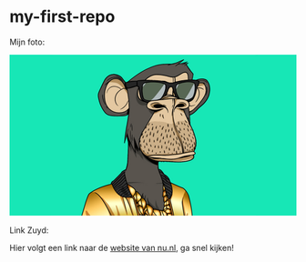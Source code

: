 # my-first-repo

Mijn foto:

<img src="img/foto-git.jpeg" alt="a picture"></img>

Link Zuyd:

Hier volgt een link naar de [website van nu.nl](https://nu.nl), ga snel kijken!
